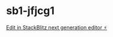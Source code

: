 # sb1-jfjcg1

[Edit in StackBlitz next generation editor ⚡️](https://stackblitz.com/~/github.com/JWX-TL/sb1-jfjcg1)